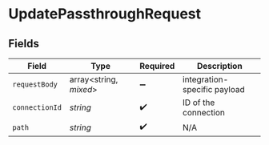 # UpdatePassthroughRequest


## Fields

| Field                        | Type                         | Required                     | Description                  |
| ---------------------------- | ---------------------------- | ---------------------------- | ---------------------------- |
| `requestBody`                | array<string, *mixed*>       | :heavy_minus_sign:           | integration-specific payload |
| `connectionId`               | *string*                     | :heavy_check_mark:           | ID of the connection         |
| `path`                       | *string*                     | :heavy_check_mark:           | N/A                          |